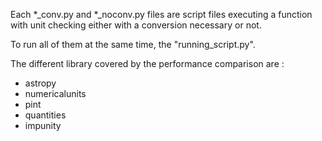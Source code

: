 Each *_conv.py and *_noconv.py files are script files executing a function with
unit checking either with a conversion necessary or not.

To run all of them at the same time, the "running_script.py".

The different library covered by the performance comparison are :

- astropy
- numericalunits
- pint
- quantities
- impunity